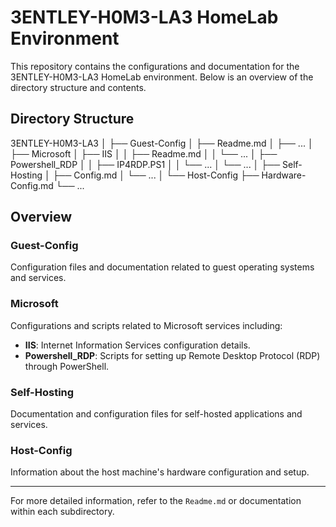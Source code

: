 # 3ENTLEY-H0M3-LA3 HomeLab Environment

This repository contains the configurations and documentation for the 3ENTLEY-H0M3-LA3 HomeLab environment. Below is an overview of the directory structure and contents.

## Directory Structure

3ENTLEY-H0M3-LA3
│
├── Guest-Config
│ ├── Readme.md
│ ├── ...
│
├── Microsoft
│ ├── IIS
│ │ ├── Readme.md
│ │ └── ...
│ ├── Powershell_RDP
│ │ ├── IP4RDP.PS1
│ │ └── ...
│ └── ...
│
├── Self-Hosting
│ ├── Config.md
│ └── ...
│
└── Host-Config
├── Hardware-Config.md
└── ...

## Overview

### Guest-Config
Configuration files and documentation related to guest operating systems and services.

### Microsoft
Configurations and scripts related to Microsoft services including:

- **IIS**: Internet Information Services configuration details.
- **Powershell_RDP**: Scripts for setting up Remote Desktop Protocol (RDP) through PowerShell.

### Self-Hosting
Documentation and configuration files for self-hosted applications and services.

### Host-Config
Information about the host machine's hardware configuration and setup.

---

For more detailed information, refer to the `Readme.md` or documentation within each subdirectory.

